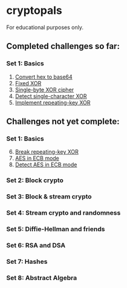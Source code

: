 # cryptopals

For educational purposes only.

## Completed challenges so far:
### Set 1: Basics
1. [Convert hex to base64](./set1/hextob64.py)
2. [Fixed XOR](./set1/fixedxor.py)
3. [Single-byte XOR cipher](./set1/singlebytexor.py)
4. [Detect single-character XOR](./set1/detectscx.py)
5. [Implement repeating-key XOR](./set1/repeatkeyxor.py)

## Challenges not yet complete:
### Set 1: Basics
6. [Break repeating-key XOR]()
7. [AES in ECB mode]()
8. [Detect AES in ECB mode]()
### Set 2: Block crypto
### Set 3: Block & stream crypto
### Set 4: Stream crypto and randomness
### Set 5: Diffie-Hellman and friends
### Set 6: RSA and DSA
### Set 7: Hashes
### Set 8: Abstract Algebra
